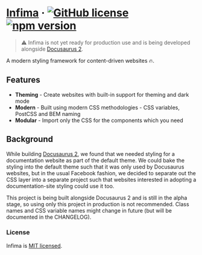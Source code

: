 # [Infima](https://infima.dev/) &middot; [![GitHub license](https://img.shields.io/badge/license-MIT-blue.svg)](https://github.com/facebookincubator/infima/blob/main/LICENSE) [![npm version](https://img.shields.io/npm/v/infima.svg?style=flat)](https://www.npmjs.com/package/infima)

> ⚠️ Infima is not yet ready for production use and is being developed alongside [Docusaurus 2](https://docusaurus.io/).

A modern styling framework for content-driven websites 🔥.

## Features

- **Theming** - Create websites with built-in support for theming and dark mode
- **Modern** - Built using modern CSS methodologies - CSS variables, PostCSS and BEM naming
- **Modular** - Import only the CSS for the components which you need

## Background

While building [Docusaurus 2](https://docusaurus.io/), we found that we needed styling for a documentation website as part of the default theme. We could bake the styling into the default theme such that it was only used by Docusaurus websites, but in the usual Facebook fashion, we decided to separate out the CSS layer into a separate project such that websites interested in adopting a documentation-site styling could use it too.

This project is being built alongside Docusaurus 2 and is still in the alpha stage, so using only this project in production is not recommended. Class names and CSS variable names might change in future (but will be documented in the CHANGELOG).

### License

Infima is [MIT licensed](./LICENSE).
